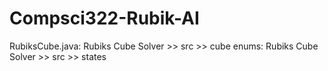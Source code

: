 # Compsci322-Rubik-AI
RubiksCube.java: Rubiks Cube Solver >> src >> cube
enums: Rubiks Cube Solver >> src >> states